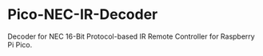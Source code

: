 # Pico-NEC-IR-Decoder
Decoder for NEC 16-Bit Protocol-based IR Remote Controller for Raspberry Pi Pico.
